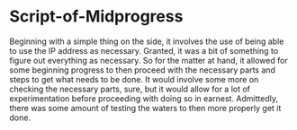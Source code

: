 # Script-of-Midprogress

Beginning with a simple thing on the side, it involves the use of being able to use the IP address as necessary. Granted, it was a bit of something to figure out everything as necessary. So for the matter at hand,
it allowed for some beginning progress to then proceed with the necessary parts and steps to get what needs to be done. It would involve some more on checking the necessary parts, sure, but it would allow
for a lot of experimentation before proceeding with doing so in earnest. Admittedly, there was some amount of testing the waters to then more properly get it done. 
